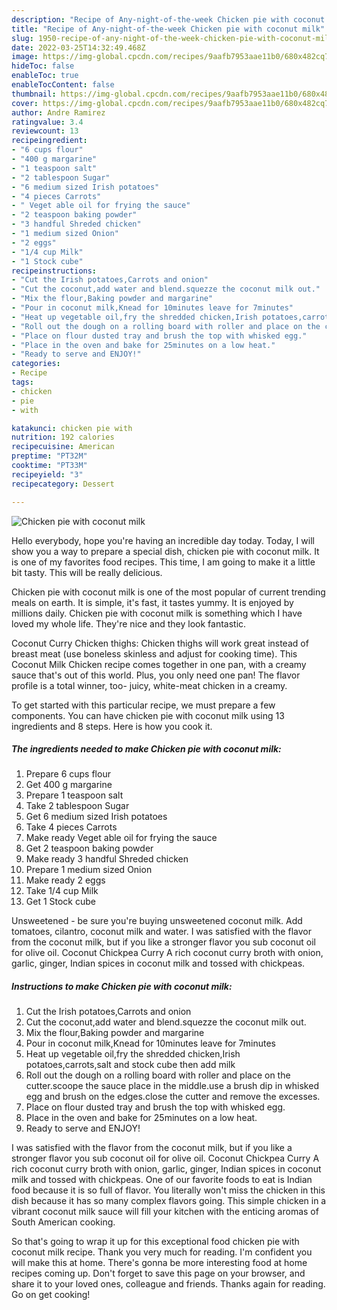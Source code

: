 ```yaml
---
description: "Recipe of Any-night-of-the-week Chicken pie with coconut milk"
title: "Recipe of Any-night-of-the-week Chicken pie with coconut milk"
slug: 1950-recipe-of-any-night-of-the-week-chicken-pie-with-coconut-milk
date: 2022-03-25T14:32:49.468Z
image: https://img-global.cpcdn.com/recipes/9aafb7953aae11b0/680x482cq70/chicken-pie-with-coconut-milk-recipe-main-photo.jpg
hideToc: false
enableToc: true
enableTocContent: false
thumbnail: https://img-global.cpcdn.com/recipes/9aafb7953aae11b0/680x482cq70/chicken-pie-with-coconut-milk-recipe-main-photo.jpg
cover: https://img-global.cpcdn.com/recipes/9aafb7953aae11b0/680x482cq70/chicken-pie-with-coconut-milk-recipe-main-photo.jpg
author: Andre Ramirez
ratingvalue: 3.4
reviewcount: 13
recipeingredient:
- "6 cups flour"
- "400 g margarine"
- "1 teaspoon salt"
- "2 tablespoon Sugar"
- "6 medium sized Irish potatoes"
- "4 pieces Carrots"
- " Veget able oil for frying the sauce"
- "2 teaspoon baking powder"
- "3 handful Shreded chicken"
- "1 medium sized Onion"
- "2 eggs"
- "1/4 cup Milk"
- "1 Stock cube"
recipeinstructions:
- "Cut the Irish potatoes,Carrots and onion"
- "Cut the coconut,add water and blend.squezze the coconut milk out."
- "Mix the flour,Baking powder and margarine"
- "Pour in coconut milk,Knead for 10minutes leave for 7minutes"
- "Heat up vegetable oil,fry the shredded chicken,Irish potatoes,carrots,salt and stock cube then add milk"
- "Roll out the dough on a rolling board with roller and place on the cutter.scoope the sauce place in the middle.use a brush dip in whisked egg and brush on the edges.close the cutter and remove the excesses."
- "Place on flour dusted tray and brush the top with whisked egg."
- "Place in the oven and bake for 25minutes on a low heat."
- "Ready to serve and ENJOY!"
categories:
- Recipe
tags:
- chicken
- pie
- with

katakunci: chicken pie with 
nutrition: 192 calories
recipecuisine: American
preptime: "PT32M"
cooktime: "PT33M"
recipeyield: "3"
recipecategory: Dessert

---
```



![Chicken pie with coconut milk](https://img-global.cpcdn.com/recipes/9aafb7953aae11b0/680x482cq70/chicken-pie-with-coconut-milk-recipe-main-photo.jpg)

Hello everybody, hope you're having an incredible day today. Today, I will show you a way to prepare a special dish, chicken pie with coconut milk. It is one of my favorites food recipes. This time, I am going to make it a little bit tasty. This will be really delicious.

Chicken pie with coconut milk is one of the most popular of current trending meals on earth. It is simple, it's fast, it tastes yummy. It is enjoyed by millions daily. Chicken pie with coconut milk is something which I have loved my whole life. They're nice and they look fantastic.

Coconut Curry Chicken thighs: Chicken thighs will work great instead of breast meat (use boneless skinless and adjust for cooking time). This Coconut Milk Chicken recipe comes together in one pan, with a creamy sauce that&#39;s out of this world. Plus, you only need one pan! The flavor profile is a total winner, too- juicy, white-meat chicken in a creamy.


To get started with this particular recipe, we must prepare a few components. You can have chicken pie with coconut milk using 13 ingredients and 8 steps. Here is how you cook it.

<!--inarticleads1-->

##### The ingredients needed to make Chicken pie with coconut milk:

1. Prepare 6 cups flour
1. Get 400 g margarine
1. Prepare 1 teaspoon salt
1. Take 2 tablespoon Sugar
1. Get 6 medium sized Irish potatoes
1. Take 4 pieces Carrots
1. Make ready  Veget able oil for frying the sauce
1. Get 2 teaspoon baking powder
1. Make ready 3 handful Shreded chicken
1. Prepare 1 medium sized Onion
1. Make ready 2 eggs
1. Take 1/4 cup Milk
1. Get 1 Stock cube


Unsweetened - be sure you&#39;re buying unsweetened coconut milk. Add tomatoes, cilantro, coconut milk and water. I was satisfied with the flavor from the coconut milk, but if you like a stronger flavor you sub coconut oil for olive oil. Coconut Chickpea Curry A rich coconut curry broth with onion, garlic, ginger, Indian spices in coconut milk and tossed with chickpeas. 

<!--inarticleads2-->

##### Instructions to make Chicken pie with coconut milk:

1. Cut the Irish potatoes,Carrots and onion
1. Cut the coconut,add water and blend.squezze the coconut milk out.
1. Mix the flour,Baking powder and margarine
1. Pour in coconut milk,Knead for 10minutes leave for 7minutes
1. Heat up vegetable oil,fry the shredded chicken,Irish potatoes,carrots,salt and stock cube then add milk
1. Roll out the dough on a rolling board with roller and place on the cutter.scoope the sauce place in the middle.use a brush dip in whisked egg and brush on the edges.close the cutter and remove the excesses.
1. Place on flour dusted tray and brush the top with whisked egg.
1. Place in the oven and bake for 25minutes on a low heat.
1. Ready to serve and ENJOY!

I was satisfied with the flavor from the coconut milk, but if you like a stronger flavor you sub coconut oil for olive oil. Coconut Chickpea Curry A rich coconut curry broth with onion, garlic, ginger, Indian spices in coconut milk and tossed with chickpeas. One of our favorite foods to eat is Indian food because it is so full of flavor. You literally won&#39;t miss the chicken in this dish because it has so many complex flavors going. This simple chicken in a vibrant coconut milk sauce will fill your kitchen with the enticing aromas of South American cooking. 

So that's going to wrap it up for this exceptional food chicken pie with coconut milk recipe. Thank you very much for reading. I'm confident you will make this at home. There's gonna be more interesting food at home recipes coming up. Don't forget to save this page on your browser, and share it to your loved ones, colleague and friends. Thanks again for reading. Go on get cooking!
